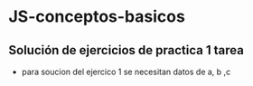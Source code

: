 # JS-conceptos-basicos
## Solución de ejercicios de practica 1 tarea


- para soucion del ejercico 1 se necesitan datos de a, b ,c
